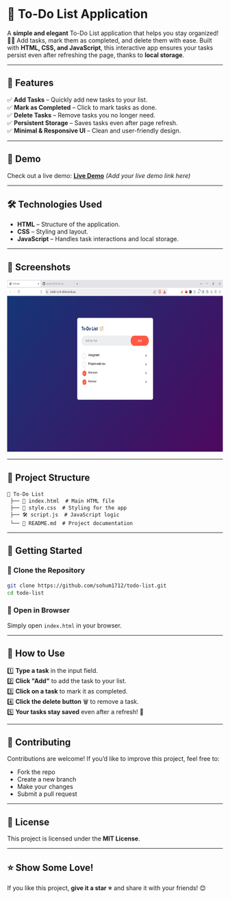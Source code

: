 # 📌 To-Do List Application

A **simple and elegant** To-Do List application that helps you stay organized! 📝✨ Add tasks, mark them as completed, and delete them with ease. Built with **HTML, CSS, and JavaScript**, this interactive app ensures your tasks persist even after refreshing the page, thanks to **local storage**.

---

## 🚀 Features
✅ **Add Tasks** – Quickly add new tasks to your list.  
✅ **Mark as Completed** – Click to mark tasks as done.  
✅ **Delete Tasks** – Remove tasks you no longer need.  
✅ **Persistent Storage** – Saves tasks even after page refresh.  
✅ **Minimal & Responsive UI** – Clean and user-friendly design.

---

## 🎥 Demo
Check out a live demo: **[Live Demo](#)** *(Add your live demo link here)*

---

## 🛠️ Technologies Used
- **HTML** – Structure of the application.
- **CSS** – Styling and layout.
- **JavaScript** – Handles task interactions and local storage.

---

## 📸 Screenshots
<img src="https://github.com/sohum1712/To-Do-List/blob/main/Todolist.png" alt="To-Do List Screenshot" width="600" height="400">



---

## 📂 Project Structure
```
📂 To-Do List
 ├── 📄 index.html  # Main HTML file
 ├── 🎨 style.css  # Styling for the app
 ├── 🛠️ script.js  # JavaScript logic
 └── 📜 README.md  # Project documentation
```

---

## 🚀 Getting Started
### 🔹 Clone the Repository
```sh
git clone https://github.com/sohum1712/todo-list.git
cd todo-list
```

### 🔹 Open in Browser
Simply open `index.html` in your browser.

---

## 🔧 How to Use
1️⃣ **Type a task** in the input field.  
2️⃣ **Click "Add"** to add the task to your list.  
3️⃣ **Click on a task** to mark it as completed.  
4️⃣ **Click the delete button** 🗑️ to remove a task.  
5️⃣ **Your tasks stay saved** even after a refresh! 🎉

---

## 🤝 Contributing
Contributions are welcome! If you’d like to improve this project, feel free to:
- Fork the repo
- Create a new branch
- Make your changes
- Submit a pull request

---

## 📜 License
This project is licensed under the **MIT License**.

---

## ⭐ Show Some Love!
If you like this project, **give it a star ⭐** and share it with your friends! 😊

